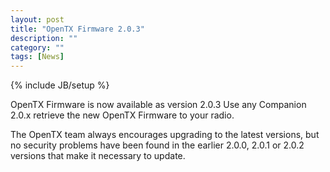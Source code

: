 ```yaml
---
layout: post
title: "OpenTX Firmware 2.0.3"
description: ""
category: ""
tags: [News]
---
```

{% include JB/setup %}

OpenTX Firmware is now available as version 2.0.3 
Use any Companion 2.0.x retrieve the new OpenTX Firmware to your radio.

The OpenTX team always encourages upgrading to the latest versions, but no security problems have been found in the earlier 2.0.0, 2.0.1 or 2.0.2 versions that make it necessary to update.

